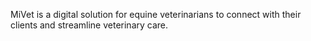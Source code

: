 MiVet is a digital solution for equine veterinarians to connect with their clients and streamline veterinary care. 
